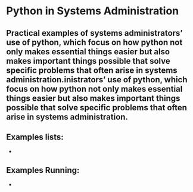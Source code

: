 # Python in Systems Administration

## Practical examples of systems administrators’ use of python, which focus on how python not only makes essential things easier but also makes important things possible that solve specific problems that often arise in systems administration.inistrators’ use of python, which focus on how python not only makes essential things easier but also makes important things possible that solve specific problems that often arise in systems administration.

## Examples lists:
  * 

## Examples Running:
  *


